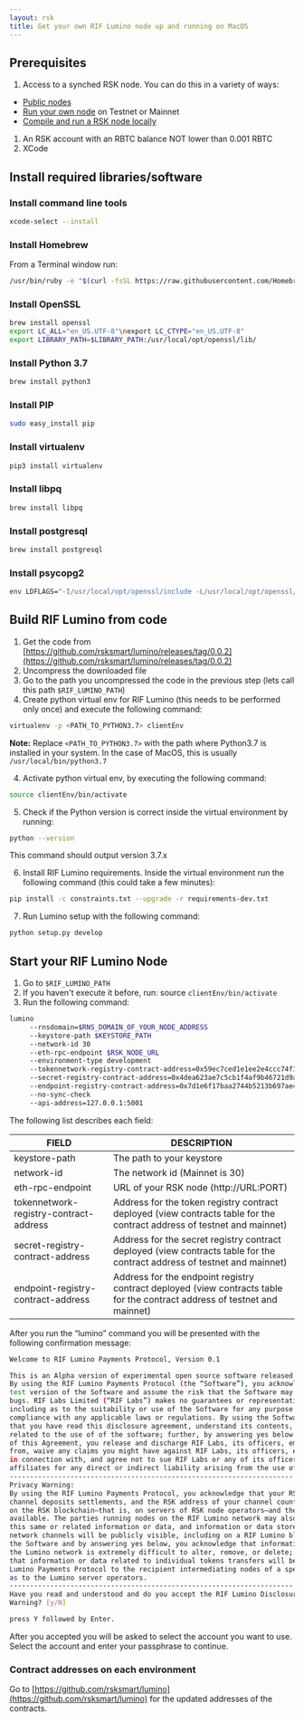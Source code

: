 ```yaml
---
layout: rsk
title: Get your own RIF Lumino node up and running on MacOS
---
```


## Prerequisites

1. Access to a synched RSK node. You can do this in a variety of ways:
  * [Public nodes](/rsk/public-nodes)
  * [Run your own node](/rsk/node/install) on Testnet or Mainnet
  * [Compile and run a RSK node locally](/rsk/node/contribute)
1. An RSK account with an RBTC balance NOT lower than 0.001 RBTC
1. XCode

## Install required libraries/software

### Install command line tools

```bash
xcode-select --install
```

### Install Homebrew

From a Terminal window run:

```bash
/usr/bin/ruby -e "$(curl -fsSL https://raw.githubusercontent.com/Homebrew/install/master/install)"
```

### Install OpenSSL

```bash
brew install openssl
export LC_ALL="en_US.UTF-8"\nexport LC_CTYPE="en_US.UTF-8"
export LIBRARY_PATH=$LIBRARY_PATH:/usr/local/opt/openssl/lib/
```

### Install Python 3.7


```bash
brew install python3
```

### Install PIP

```bash
sudo easy_install pip
```

### Install virtualenv



```bash
pip3 install virtualenv
```

### Install libpq

```bash
brew install libpq
```

### Install postgresql

```bash
brew install postgresql
```

### Install psycopg2

```bash
env LDFLAGS="-I/usr/local/opt/openssl/include -L/usr/local/opt/openssl/lib" pip install psycopg2
```


## Build RIF Lumino from code

1. Get the code from [https://github.com/rsksmart/lumino/releases/tag/0.0.2](https://github.com/rsksmart/lumino/releases/tag/0.0.2)
2. Uncompress the downloaded file
2. Go to the path you uncompressed the code in the previous step (lets call this path `$RIF_LUMINO_PATH`)
3. Create python virtual env for RIF Lumino (this needs to be performed only once) and execute the following command:

```bash
virtualenv -p <PATH_TO_PYTHON3.7> clientEnv
```

**Note:**
Replace `<PATH_TO_PYTHON3.7>` with the path where Python3.7 is installed in your system. In the case of MacOS, this is usually `/usr/local/bin/python3.7`

4. Activate python virtual env, by executing the following command:

```bash
source clientEnv/bin/activate
```

5. Check if the Python version is correct inside the virtual environment by running:

```bash
python --version
```

This command should output version 3.7.x

6. Install RIF Lumino requirements. Inside the virtual environment run the following command (this could take a few minutes):

```bash
pip install -c constraints.txt --upgrade -r requirements-dev.txt
```

7. Run Lumino setup with the following command:

```bash
python setup.py develop
```

## Start your RIF Lumino Node

1. Go to `$RIF_LUMINO_PATH`
2. If you haven't execute it before, run: source ``clientEnv/bin/activate``
3. Run the following command:

```bash
lumino
	 --rnsdomain=$RNS_DOMAIN_OF_YOUR_NODE_ADDRESS
	 --keystore-path $KEYSTORE_PATH
	 --network-id 30
	 --eth-rpc-endpoint $RSK_NODE_URL
	 --environment-type development
	 --tokennetwork-registry-contract-address=0x59ec7ced1e1ee2e4ccc74f197fb680d8f9426b96
	 --secret-registry-contract-address=0x4dea623ae7c5cb1f4af9b46721d9a72d93c42be9
	 --endpoint-registry-contract-address=0x7d1e6f17baa2744b5213b697ae4c1d287bb10df0
	 --no-sync-check
	 --api-address=127.0.0.1:5001

```

The following list describes each field:

<table class="table">
  <thead>
    <tr>
      <th scope="col">FIELD</th>
      <th scope="col">DESCRIPTION</th>
    </tr>
  </thead>
  <tbody>
    <tr>
      <td scope="row">
        keystore-path
      </td>
      <td>
		The path to your keystore
      </td>
    </tr>
    <tr>
      <td scope="row">
        network-id
      </td>
      <td>
		The network id (Mainnet is 30)
      </td>
    </tr>
    <tr>
      <td scope="row">
		eth-rpc-endpoint
      </td>
      <td>
		URL of your RSK node (http://URL:PORT)
      </td>
    </tr>
    <tr>
      <td scope="row">
		tokennetwork-registry-contract-address
      </td>
      <td>
        Address for the token registry contract deployed (view contracts table for the contract address of testnet and mainnet)
      </td>
    </tr>
    <tr>
      <td scope="row">
		secret-registry-contract-address
      </td>
      <td>
        Address for the secret registry contract deployed (view contracts table for the contract address of testnet and mainnet)
      </td>
    </tr>
    <tr>
      <td scope="row">
        endpoint-registry-contract-address
      </td>
      <td>
        Address for the endpoint registry contract deployed (view contracts table for the contract address of testnet and mainnet)
      </td>
    </tr>
  </tbody>
</table>

After you run the “lumino” command you will be presented with the following confirmation message:

```bash
Welcome to RIF Lumino Payments Protocol, Version 0.1

This is an Alpha version of experimental open source software released under the MIT license.
By using the RIF Lumino Payments Protocol (the “Software”), you acknowledge that this is a
test version of the Software and assume the risk that the Software may contain errors and/or
bugs. RIF Labs Limited (“RIF Labs”) makes no guarantees or representations whatsoever,
including as to the suitability or use of the Software for any purpose or regarding its
compliance with any applicable laws or regulations. By using the Software, you acknowledge
that you have read this disclosure agreement, understand its contents, and assume all risks
related to the use of of the software; further, by answering yes below and accepting the terms
of this Agreement, you release and discharge RIF Labs, its officers, employees, or affiliates
from, waive any claims you might have against RIF Labs, its officers, employees, or affiliates
in connection with, and agree not to sue RIF Labs or any of its officers, employees, or
affiliates for any direct or indirect liability arising from the use of this Software.
----------------------------------------------------------------------
Privacy Warning:
By using the RIF Lumino Payments Protocol, you acknowledge that your RSK address, channels,
channel deposits settlements, and the RSK address of your channel counterparty will be stored
on the RSK blockchain—that is, on servers of RSK node operators—and therefore will be publicly
available. The parties running nodes on the RIF Lumino network may also download and store
this same or related information or data, and information or data stored on Lumino nodes and
network channels will be publicly visible, including on a RIF Lumino block explorer. By using
the Software and by answering yes below, you acknowledge that information or data stored on
the Lumino network is extremely difficult to alter, remove, or delete; you further acknowledge
that information or data related to individual tokens transfers will be made available via the
Lumino Payments Protocol to the recipient intermediating nodes of a specific transfer as well
as to the Lumino server operators.
----------------------------------------------------------------------
Have you read and understood and do you accept the RIF Lumino Disclosure Agreement and Privacy
Warning? [y/N]

press Y followed by Enter.

```

After you accepted you will be asked to select the account you want to use. Select the account and enter your passphrase to continue.


### Contract addresses on each environment

Go to [https://github.com/rsksmart/lumino](https://github.com/rsksmart/lumino) for the updated addresses of the contracts.
